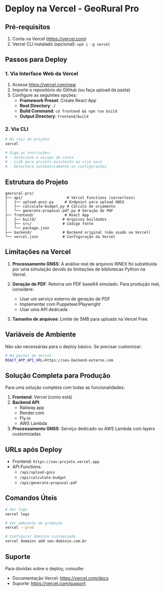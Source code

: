 # Deploy na Vercel - GeoRural Pro

## Pré-requisitos

1. Conta na Vercel (https://vercel.com)
2. Vercel CLI instalado (opcional): `npm i -g vercel`

## Passos para Deploy

### 1. Via Interface Web da Vercel

1. Acesse https://vercel.com/new
2. Importe o repositório do GitHub (ou faça upload da pasta)
3. Configure as seguintes opções:
   - **Framework Preset**: Create React App
   - **Root Directory**: ./
   - **Build Command**: `cd frontend && npm run build`
   - **Output Directory**: `frontend/build`

### 2. Via CLI

```bash
# Na raiz do projeto
vercel

# Siga as instruções:
# - Selecione o escopo da conta
# - Link para projeto existente ou crie novo
# - Detectará automaticamente as configurações
```

## Estrutura do Projeto

```
georural-pro/
├── api/                    # Vercel Functions (serverless)
│   ├── upload-gnss.py     # Endpoint para upload GNSS
│   ├── calculate-budget.py # Cálculo de orçamento
│   └── generate-proposal-pdf.py # Geração de PDF
├── frontend/              # React App
│   ├── build/            # Arquivos buildados
│   ├── src/              # Código fonte
│   └── package.json
├── backend/              # Backend original (não usado na Vercel)
└── vercel.json           # Configuração da Vercel
```

## Limitações na Vercel

1. **Processamento GNSS**: A análise real de arquivos RINEX foi substituída por uma simulação devido às limitações de bibliotecas Python na Vercel.

2. **Geração de PDF**: Retorna um PDF base64 simulado. Para produção real, considere:
   - Usar um serviço externo de geração de PDF
   - Implementar com Puppeteer/Playwright
   - Usar uma API dedicada

3. **Tamanho de arquivos**: Limite de 5MB para uploads na Vercel Free.

## Variáveis de Ambiente

Não são necessárias para o deploy básico. Se precisar customizar:

```bash
# No painel da Vercel
REACT_APP_API_URL=https://seu-backend-externo.com
```

## Solução Completa para Produção

Para uma solução completa com todas as funcionalidades:

1. **Frontend**: Vercel (como está)
2. **Backend API**: 
   - Railway.app
   - Render.com
   - Fly.io
   - AWS Lambda
3. **Processamento GNSS**: Serviço dedicado ou AWS Lambda com layers customizadas

## URLs após Deploy

- Frontend: `https://seu-projeto.vercel.app`
- API Functions:
  - `/api/upload-gnss`
  - `/api/calculate-budget`
  - `/api/generate-proposal-pdf`

## Comandos Úteis

```bash
# Ver logs
vercel logs

# Ver ambiente de produção
vercel --prod

# Configurar domínio customizado
vercel domains add seu-dominio.com.br
```

## Suporte

Para dúvidas sobre o deploy, consulte:
- Documentação Vercel: https://vercel.com/docs
- Suporte: https://vercel.com/support